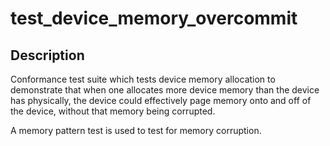 # test_device_memory_overcommit

## Description
Conformance test suite which tests device memory
allocation to demonstrate that
when one allocates more device memory than the
device has physically, the device
could effectively page memory onto and off of the
device, without that memory being corrupted.

A memory pattern test is used to test for
memory corruption.

